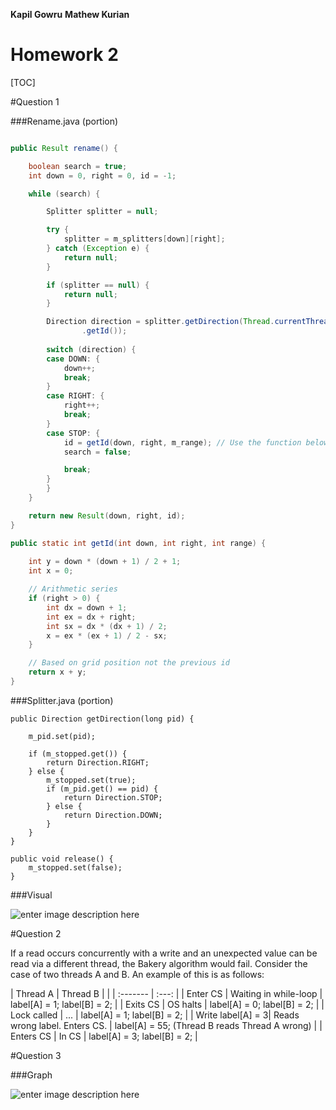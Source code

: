 
**Kapil Gowru**
**Mathew Kurian**

Homework 2
======

[TOC]

#Question 1

###Rename.java  (portion)

```java

public Result rename() {

	boolean search = true;
	int down = 0, right = 0, id = -1;

	while (search) {

		Splitter splitter = null;

		try {
			splitter = m_splitters[down][right];
		} catch (Exception e) {
			return null;
		}

		if (splitter == null) {
			return null;
		}

		Direction direction = splitter.getDirection(Thread.currentThread()
				.getId());
		
		switch (direction) {
		case DOWN: {
			down++;
			break;
		}
		case RIGHT: {
			right++;
			break;
		}
		case STOP: {
			id = getId(down, right, m_range); // Use the function below to calculate id from the returned Result
			search = false;

			break;
		}
		}
	}

	return new Result(down, right, id);
}

public static int getId(int down, int right, int range) {
	
	int y = down * (down + 1) / 2 + 1;
	int x = 0;

	// Arithmetic series
	if (right > 0) {
		int dx = down + 1;
		int ex = dx + right;
		int sx = dx * (dx + 1) / 2;
		x = ex * (ex + 1) / 2 - sx;
	}

	// Based on grid position not the previous id
	return x + y;
}
```
###Splitter.java (portion)

```
public Direction getDirection(long pid) {

	m_pid.set(pid);

	if (m_stopped.get()) {
		return Direction.RIGHT;
	} else {
		m_stopped.set(true);
		if (m_pid.get() == pid) { 
			return Direction.STOP;
		} else {
			return Direction.DOWN;
		}
	}
}

public void release() {
	m_stopped.set(false);
}
```

###Visual

![enter image description here](http://i.imgur.com/tk5sZEW.png)

#Question 2

If a read occurs concurrently with a write and an unexpected value can be read via a different thread, the Bakery algorithm would fail. Consider the case of two threads A and B. An example of this is as follows:


| Thread A  | Thread B | |
| :------- | :---: |
| Enter CS | Waiting in while-loop | label[A] = 1; label[B] = 2; |
| Exits CS | OS halts | label[A] = 0; label[B] = 2; |
| Lock called | ... | label[A] = 1; label[B] = 2; |
| Write label[A] = 3| Reads wrong label. Enters CS. | label[A] = 55; (Thread B reads Thread A wrong) |
| Enters CS |  In CS | label[A] = 3; label[B] = 2; |

#Question 3

###Graph

![enter image description here](http://i.imgur.com/ABpimGf.png)

